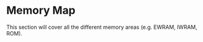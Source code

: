 # Memory Map

This section will cover all the different memory areas \(e.g. EWRAM, IWRAM, ROM\).



